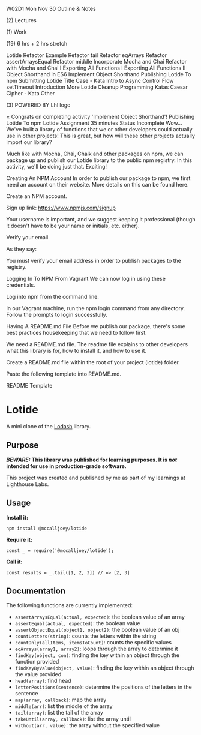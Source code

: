 W02D1 
Mon Nov 30
Outline & Notes
 
(2)
Lectures
 
(1)
Work
 
(19)
6 hrs + 2 hrs stretch 

Lotide Refactor Example
Refactor tail
Refactor eqArrays
Refactor assertArraysEqual
Refactor middle
Incorporate Mocha and Chai
Refactor with Mocha and Chai I
Exporting All Functions I
Exporting All Functions II
Object Shorthand in ES6
Implement Object Shorthand
Publishing Lotide To npm
Submitting Lotide
Title Case - Kata
Intro to Async Control Flow
setTimeout Introduction
More Lotide Cleanup
Programming Katas
Caesar Cipher - Kata
Other
 
(3)
POWERED BY
Lhl logo

×
Congrats on completing activity 'Implement Object Shorthand'!
Publishing Lotide To npm
Lotide Assignment
35 minutes
 Status
Incomplete
Wow... We've built a library of functions that we or other developers could actually use in other projects! This is great, but how will these other projects actually import our library?

Much like with Mocha, Chai, Chalk and other packages on npm, we can package up and publish our Lotide library to the public npm registry. In this activity, we'll be doing just that. Exciting!

Creating An NPM Account
In order to publish our package to npm, we first need an account on their website. More details on this can be found here.

Create an NPM account.

Sign up link: https://www.npmjs.com/signup

Your username is important, and we suggest keeping it professional (though it doesn't have to be your name or initials, etc. either).

Verify your email.

As they say:

You must verify your email address in order to publish packages to the registry.

Logging In To NPM From Vagrant
We can now log in using these credentials.

Log into npm from the command line.

In our Vagrant machine, run the npm login command from any directory. Follow the prompts to login successfully.

Having A README.md File
Before we publish our package, there's some best practices housekeeping that we need to follow first.

We need a README.md file. The readme file explains to other developers what this library is for, how to install it, and how to use it.

Create a README.md file within the root of your project (lotide) folder.

Paste the following template into README.md.

README Template
# Lotide

A mini clone of the [Lodash](https://lodash.com) library.

## Purpose

**_BEWARE:_ This library was published for learning purposes. It is _not_ intended for use in production-grade software.**

This project was created and published by me as part of my learnings at Lighthouse Labs. 

## Usage

**Install it:**

`npm install @mccalljoey/lotide`

**Require it:**

`const _ = require('@mccalljoey/lotide');`

**Call it:**

`const results = _.tail([1, 2, 3]) // => [2, 3]`

## Documentation

The following functions are currently implemented:

* `assertArraysEqual(actual, expected)`: the boolean value of an array
* `assertEqual(actual, expected)`: the boolean value 
* `assertObjectEqual(object1, object2)`: the boolean value of an obj
* `countLetters(string)`: counts the letters within the string
* `countOnly(allItems, itemsToCount)`: counts the specific values
* `eqArrays(array1, array2)`: loops through the array to determine it
* `findKey(object, con)`: finding the key within an object through the function provided
* `findKeyByValue(object, value)`: finding the key within an object through the value provided
* `head(array)`: find head
* `letterPositions(sentence)`: determine the positions of the letters in the sentence
* `map(array, callback)`: map the array
* `middle(arr)`: list the middle of the array
* `tail(array)`: list the tail of the array
* `takeUntil(array, callback)`: list the array until
* `without(arr, value)`: the array without the specified value